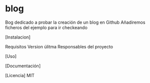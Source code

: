 # blog
Bog dedicado a probar la creación de un blog en Github
Añadiremos ficheros del ejemplo para ir checkeando

[Instalacion]

Requisitos
Version úlitma
Responsables del proyecto

[Uso]

[Documentación]

[Licencia]
MIT
